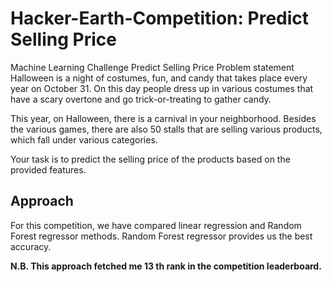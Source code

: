 # Hacker-Earth-Competition: Predict Selling Price
Machine Learning Challenge Predict Selling Price
Problem statement
Halloween is a night of costumes, fun, and candy that takes place every year on October 31. On this day people dress up in various costumes that have a scary overtone and go trick-or-treating to gather candy.

This year, on Halloween, there is a carnival in your neighborhood. Besides the various games, there are also 50 stalls that are selling various products, which fall under various categories.

Your task is to predict the selling price of the products based on the provided features. 
## Approach
For this competition, we have compared linear regression and Random Forest regressor methods. Random Forest regressor provides us the best accuracy.

<b>N.B. This approach fetched me 13 th rank in the competition leaderboard.</b>
